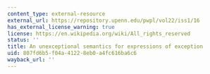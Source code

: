 ```yaml
---
content_type: external-resource
external_url: https://repository.upenn.edu/pwpl/vol22/iss1/16
has_external_license_warning: true
license: https://en.wikipedia.org/wiki/All_rights_reserved
status: ''
title: An unexceptional semantics for expressions of exception
uid: 807fd6b5-f04a-4122-8eb0-a4fc616ba6c6
wayback_url: ''
---
```

